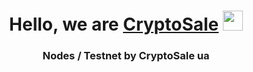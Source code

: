 <h1 align="center">Hello, we are <a href="t.me/CryptoSale88 (https://t.me/CryptoSale88)/" target="_blank">CryptoSale</a> 
<img src="https://github.com/blackcater/blackcater/raw/main/images/Hi.gif" height="32"/></h1>
<h3 align="center">Nodes / Testnet by CryptoSale ua</h3>
